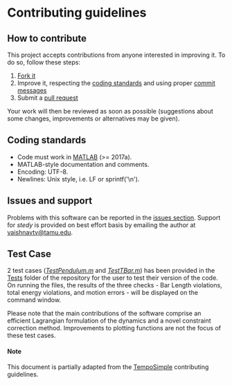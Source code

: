 # Contributing guidelines

## How to contribute

This project accepts contributions from anyone interested in improving it. To do so, follow these steps:

1. [Fork it](https://github.com/uqLab/stedy/fork)
2. Improve it, respecting the <a href="#codstand">coding standards</a> and
using proper [commit messages](https://chris.beams.io/posts/git-commit/)
3. Submit a [pull request](https://help.github.com/articles/creating-a-pull-request)

Your work will then be reviewed as soon as possible (suggestions about some
changes, improvements or alternatives may be given).

<a name="codstand" />

## Coding standards

* Code must work in [MATLAB] (>= 2017a).
* MATLAB-style documentation and comments.
* Encoding: UTF-8.
* Newlines: Unix style, i.e. LF or sprintf('\n').

## Issues and support

Problems with this software can be reported in the [issues section](https://github.com/uqLab/stedy/issues).
Support for *stedy* is provided on best effort basis by emailing the author at vaishnavtv@tamu.edu.

## Test Case
2 test cases ([*TestPendulum.m*] and [*TestTBar.m*]) has been provided in the [Tests] folder of the repository for the user to test their version of the code.
On running the files, the results of the three checks - Bar Length violations, total energy violations, and motion errors - will be displayed on the command window.

Please note that the main contributions of the software comprise an efficient Lagrangian formulation of the dynamics and a novel constraint correction method. Improvements to plotting functions are not the focus of these test cases.

#### Note

This document is partially adapted from the [TempoSimple](https://github.com/gnugat-legacy/tempo-simple/blob/master/CONTRIBUTING.md)
contributing guidelines.

[MATLAB]: http://www.mathworks.com/products/matlab/
[Tests]: https://github.com/uqLab/stedy/tree/master/Tests
[*TestPendulum.m*]: https://github.com/uqLab/stedy/blob/master/Tests/TestPendulum.m
[*TestTBar.m*]: https://github.com/uqLab/stedy/blob/master/Tests/TestTBar.m
